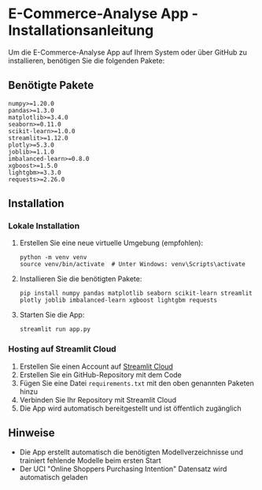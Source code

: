 # E-Commerce-Analyse App - Installationsanleitung

Um die E-Commerce-Analyse App auf Ihrem System oder über GitHub zu installieren, benötigen Sie die folgenden Pakete:

## Benötigte Pakete

```
numpy>=1.20.0
pandas>=1.3.0
matplotlib>=3.4.0
seaborn>=0.11.0
scikit-learn>=1.0.0
streamlit>=1.12.0
plotly>=5.3.0
joblib>=1.1.0
imbalanced-learn>=0.8.0
xgboost>=1.5.0
lightgbm>=3.3.0
requests>=2.26.0
```

## Installation

### Lokale Installation

1. Erstellen Sie eine neue virtuelle Umgebung (empfohlen):
   ```
   python -m venv venv
   source venv/bin/activate  # Unter Windows: venv\Scripts\activate
   ```

2. Installieren Sie die benötigten Pakete:
   ```
   pip install numpy pandas matplotlib seaborn scikit-learn streamlit plotly joblib imbalanced-learn xgboost lightgbm requests
   ```

3. Starten Sie die App:
   ```
   streamlit run app.py
   ```

### Hosting auf Streamlit Cloud

1. Erstellen Sie einen Account auf [Streamlit Cloud](https://streamlit.io/cloud)
2. Erstellen Sie ein GitHub-Repository mit dem Code
3. Fügen Sie eine Datei `requirements.txt` mit den oben genannten Paketen hinzu
4. Verbinden Sie Ihr Repository mit Streamlit Cloud
5. Die App wird automatisch bereitgestellt und ist öffentlich zugänglich

## Hinweise

- Die App erstellt automatisch die benötigten Modellverzeichnisse und trainiert fehlende Modelle beim ersten Start
- Der UCI "Online Shoppers Purchasing Intention" Datensatz wird automatisch geladen